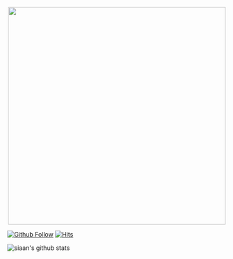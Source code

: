 <div>
<p align="center">
  <img src="https://i.imgur.com/CoBEOX3.png" width=500; height=auto; style="display: block; margin: 0 auto"/>
  
[![Github Follow](https://img.shields.io/github/followers/siaandev?label=Follow%20Me&style=social)](https://github.com/siaandev)
[![Hits](https://hits.seeyoufarm.com/api/count/incr/badge.svg?url=https%3A%2F%2Fgithub.com%2Fsiaandev&count_bg=%2322C0D7&title_bg=%232C4CD3&icon=influxdb.svg&icon_color=%2368D1AB&title=HITS&edge_flat=false)](https://hits.seeyoufarm.com)
</p>
</div>

![siaan's github stats](https://github-readme-stats.vercel.app/api?username=siaandev&show_icons=true)

